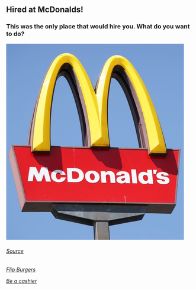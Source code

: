 ## Hired at McDonalds!

### This was the only place that would hire you. What do you want to do?

![Image of McDonalds](McDonalds.jpg)

###### [Source](https://www.countryliving.com/life/a27155554/mcdonalds-easter-hours/)

[_Flip Burgers_](burgers.md)

[_Be a cashier_](cashier.md)
